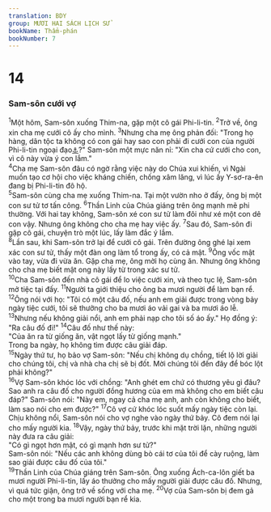 ```yaml
---
translation: BDY
group: MƯƠI HAI SÁCH LỊCH SỬ
bookName: Thẩm-phán 
bookNumber: 7
---
```


<div class="title"><h1>14</h1><h3>Sam-sôn cưới vợ</h3></div>
<span class="verse cac_14_1"><sup>1</sup>Một hôm, Sam-sôn xuống Thim-na, gặp một cô gái Phi-li-tin. </span>
<span class="verse cac_14_2"><sup>2</sup>Trở về, ông xin cha mẹ cưới cô ấy cho mình. </span>
<span class="verse cac_14_3"><sup>3</sup>Nhưng cha mẹ ông phản đối: &#34;Trong họ hàng, dân tộc ta không có con gái hay sao con phải đi cưới con của người Phi-li-tin ngoại đạo<a href="#" data-toggle="tooltip" data-placement="bottom" title="Nt không chịu cắt bì">⚓</a>?&#34; Sam-sôn một mực năn nỉ: &#34;Xin cha cứ cưới cho con, vì cô này vừa ý con lắm.&#34;<br/></span>
<span class="verse cac_14_4"><sup>4</sup>Cha mẹ Sam-sôn đâu có ngờ rằng việc này do Chúa xui khiến, vì Ngài muốn tạo cơ hội cho việc kháng chiến, chống xâm lăng, vì lúc ấy Y-sơ-ra-ên đang bị Phi-li-tin đô hộ.<br/></span>
<span class="verse cac_14_5"><sup>5</sup>Sam-sôn cùng cha mẹ xuống Thim-na. Tại một vườn nho ở đấy, ông bị một con sư tử tơ tấn công. </span>
<span class="verse cac_14_6"><sup>6</sup>Thần Linh của Chúa giáng trên ông mạnh mẽ phi thường. Với hai tay không, Sam-sôn xé con sư tử làm đôi như xé một con dê con vậy. Nhưng ông không cho cha mẹ hay việc ấy. </span>
<span class="verse cac_14_7"><sup>7</sup>Sau đó, Sam-sôn đi gặp cô gái, chuyện trò một lúc, lấy làm đắc ý lắm.<br/></span>
<span class="verse cac_14_8"><sup>8</sup>Lần sau, khi Sam-sôn trở lại để cưới cô gái. Trên đường ông ghé lại xem xác con sư tử, thấy một đàn ong làm tổ trong ấy, có cả mật. </span>
<span class="verse cac_14_9"><sup>9</sup>Ông vốc mật vào tay, vừa đi vừa ăn. Gặp cha mẹ, ông mời họ cùng ăn. Nhưng ông không cho cha mẹ biết mật ong này lấy từ trong xác sư tử.<br/></span>
<span class="verse cac_14_10"><sup>10</sup>Cha Sam-sôn đến nhà cô gái để lo việc cưới xin, và theo tục lệ, Sam-sôn mở tiệc tại đấy. </span>
<span class="verse cac_14_11"><sup>11</sup>Người ta giới thiệu cho ông ba mươi người để làm bạn rể. </span>
<span class="verse cac_14_12"><sup>12</sup>Ông nói với họ: &#34;Tôi có một câu đố, nếu anh em giải được trong vòng bảy ngày tiệc cưới, tôi sẽ thưởng cho ba mươi áo vải gai và ba mươi áo lễ. </span>
<span class="verse cac_14_13"><sup>13</sup>Nhưng nếu không giải nổi, anh em phải nạp cho tôi số áo ấy.&#34; Họ đồng ý: &#34;Ra câu đố đi!&#34; </span>
<span class="verse cac_14_14"><sup>14</sup>Câu đố như thế này:<br/>&#34;Của ăn ra từ giống ăn, vật ngọt lấy từ giống mạnh.&#34;<br/>Trong ba ngày, họ không tìm được câu giải đáp.<br/></span>
<span class="verse cac_14_15"><sup>15</sup>Ngày thứ tư, họ bảo vợ Sam-sôn: &#34;Nếu chị không dụ chồng, tiết lộ lời giải cho chúng tôi, chị và nhà cha chị sẽ bị đốt. Mời chúng tôi đến đây để bóc lột phải không?&#34;<br/></span>
<span class="verse cac_14_16"><sup>16</sup>Vợ Sam-sôn khóc lóc với chồng: &#34;Anh ghét em chứ có thương yêu gì đâu? Sao anh ra câu đố cho người đồng hương của em mà không cho em biết câu đáp?&#34; Sam-sôn nói: &#34;Này em, ngay cả cha mẹ anh, anh còn không cho biết, làm sao nói cho em được?&#34; </span>
<span class="verse cac_14_17"><sup>17</sup>Cô vợ cứ khóc lóc suốt mấy ngày tiệc còn lại. Chịu không nổi, Sam-sôn nói cho vợ nghe vào ngày thứ bảy. Cô đem nói lại cho mấy người kia. </span>
<span class="verse cac_14_18"><sup>18</sup>Vậy, ngày thứ bảy, trước khi mặt trời lặn, những người này đưa ra câu giải:<br/>&#34;Có gì ngọt hơn mật, có gì mạnh hơn sư tử?&#34;<br/>Sam-sôn nói: &#34;Nếu các anh không dùng bò cái tơ của tôi để cày ruộng, làm sao giải được câu đố của tôi.&#34;<br/></span>
<span class="verse cac_14_19"><sup>19</sup>Thần Linh của Chúa giáng trên Sam-sôn. Ông xuống Ách-ca-lôn giết ba mươi người Phi-li-tin, lấy áo thưởng cho mấy người giải được câu đố. Nhưng, vì quá tức giận, ông trở về sống với cha mẹ. </span>
<span class="verse cac_14_20"><sup>20</sup>Vợ của Sam-sôn bị đem gả cho một trong ba mươi người bạn rể kia.</span>
